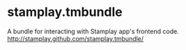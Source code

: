 stamplay.tmbundle
=================

A bundle for interacting with Stamplay app's frontend code.  http://stamplay.github.com/stamplay.tmbundle/
